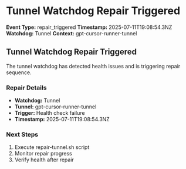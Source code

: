 # Tunnel Watchdog Repair Triggered

**Event Type:** repair_triggered
**Timestamp:** 2025-07-11T19:08:54.3NZ
**Watchdog:** Tunnel
**Context:** gpt-cursor-runner-tunnel


## Tunnel Watchdog Repair Triggered

The tunnel watchdog has detected health issues and is triggering repair sequence.

### Repair Details
- **Watchdog:** Tunnel
- **Tunnel:** gpt-cursor-runner-tunnel
- **Trigger:** Health check failure
- **Timestamp:** 2025-07-11T19:08:54.3NZ

### Next Steps
1. Execute repair-tunnel.sh script
2. Monitor repair progress
3. Verify health after repair


